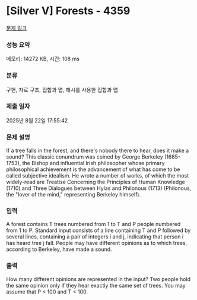 # [Silver V] Forests - 4359 

[문제 링크](https://www.acmicpc.net/problem/4359) 

### 성능 요약

메모리: 14272 KB, 시간: 108 ms

### 분류

구현, 자료 구조, 집합과 맵, 해시를 사용한 집합과 맵

### 제출 일자

2025년 8월 22일 17:55:42

### 문제 설명

<p>If a tree falls in the forest, and there's nobody there to hear, does it make a sound? This classic conundrum was coined by George Berkeley (1685-1753), the Bishop and influential Irish philosopher whose primary philosophical achievement is the advancement of what has come to be called subjective idealism. He wrote a number of works, of which the most widely-read are Treatise Concerning the Principles of Human Knowledge (1710) and Three Dialogues between Hylas and Philonous (1713) (Philonous, the "lover of the mind," representing Berkeley himself).</p>

### 입력 

 <p>A forest contains T trees numbered from 1 to T and P people numbered from 1 to P. Standard input consists of a line containing T and P followed by several lines, containing a pair of integers i and j, indicating that person i has heard tree j fall. People may have different opinions as to which trees, according to Berkeley, have made a sound. </p>

### 출력 

 <p>How many different opinions are represented in the input? Two people hold the same opinion only if they hear exactly the same set of trees. You may assume that P < 100 and T < 100.</p>

